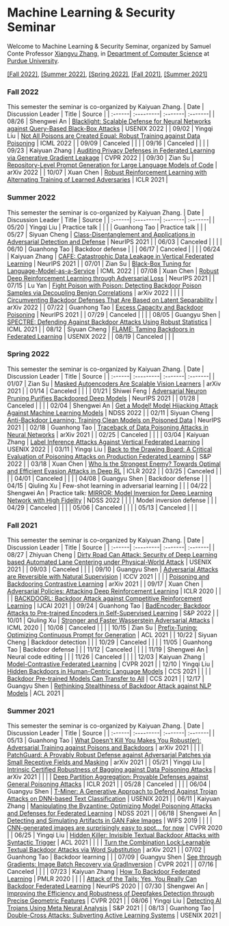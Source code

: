 # Machine Learning & Security Seminar

Welcome to Machine Learning & Security Seminar, organized by Samuel Conte Professor [Xiangyu Zhang](https://www.cs.purdue.edu/homes/xyzhang/), in [Department of Computer Science](https://www.cs.purdue.edu/) at [Purdue University](https://www.purdue.edu/).

[[Fall 2022]](#Fall-2022), [[Summer 2022]](#Summer-2022), [[Spring 2022]](#Spring-2022), [[Fall 2021]](#Fall-2021), [[Summer 2021]](#Summer-2021)

### Fall 2022
This semester the seminar is co-organized by Kaiyuan Zhang.
| Date | Discussion Leader | Title | Source |
| :------| :---------| :-------| :-------|
| 08/26 | Shengwei An | [Blacklight: Scalable Defense for Neural Networks against Query-Based Black-Box Attacks](https://www.usenix.org/conference/usenixsecurity22/presentation/li-huiying) | USENIX 2022 |
| 09/02 | Yingqi Liu | [Not All Poisons are Created Equal: Robust Training against Data Poisoning](https://proceedings.mlr.press/v162/yang22j.html) | ICML 2022 |
| 09/09 | Canceled |  |  |
| 09/16 | Canceled |  |  |
| 09/23 | Kaiyuan Zhang | [Auditing Privacy Defenses in Federated Learning via Generative Gradient Leakage](https://openaccess.thecvf.com/content/CVPR2022/papers/Li_Auditing_Privacy_Defenses_in_Federated_Learning_via_Generative_Gradient_Leakage_CVPR_2022_paper.pdf) | CVPR 2022 |
| 09/30 | Zian Su | [Repository-Level Prompt Generation for Large Language Models of Code](https://arxiv.org/pdf/2206.12839.pdf) | arXiv 2022 |
| 10/07 | Xuan Chen | [Robust Reinforcement Learning with Alternating Training of Learned Adversaries](https://arxiv.org/pdf/2101.08452.pdf) | ICLR 2021 |

### Summer 2022
This semester the seminar is co-organized by Kaiyuan Zhang.
| Date | Discussion Leader | Title | Source |
| :------| :---------| :-------| :-------|
| 05/20 | Yingqi Liu | Practice talk |  |
|  | Guanhong Tao | Practice talk |  |
| 05/27 | Siyuan Cheng | [Class-Disentanglement and Applications in Adversarial Detection and Defense](https://proceedings.neurips.cc//paper/2021/file/8606f35ec6c77858dfb80a385d0d1151-Paper.pdf) | NeurIPS 2021 |
| 06/03 | Canceled |  |  |
| 06/10 | Guanhong Tao | Backdoor defense |  |
| 06/17 | Canceled |  |  |
| 06/24 | Kaiyuan Zhang | [CAFE: Catastrophic Data Leakage in Vertical Federated Learning](https://arxiv.org/pdf/2110.15122.pdf) | NeurIPS 2021 |
| 07/01 | Zian Su | [Black-Box Tuning for Language-Model-as-a-Service](https://arxiv.org/pdf/2201.03514.pdf) | ICML 2022 |
| 07/08 | Xuan Chen | [Robust Deep Reinforcement Learning through Adversarial Loss](https://papers.nips.cc/paper/2021/file/dbb422937d7ff56e049d61da730b3e11-Paper.pdf) | NeurIPS 2021 |
| 07/15 | Lu Yan | [Fight Poison with Poison: Detecting Backdoor Poison Samples via Decoupling Benign Correlations](https://arxiv.org/pdf/2205.13616.pdf) | arXiv 2022 |
|  |  | [Circumventing Backdoor Defenses That Are Based on Latent Separability](https://arxiv.org/pdf/2205.13613.pdf) | arXiv 2022 |
| 07/22 | Guanhong Tao | [Excess Capacity and Backdoor Poisoning](https://arxiv.org/pdf/2109.00685.pdf) | NeurIPS 2021 |
| 07/29 | Canceled |  |  |
| 08/05 | Guangyu Shen | [SPECTRE: Defending Against Backdoor Attacks Using Robust Statistics](https://arxiv.org/pdf/2104.11315.pdf) | ICML 2021 |
| 08/12 | Siyuan Cheng | [FLAME: Taming Backdoors in Federated Learning](https://arxiv.org/pdf/2101.02281.pdf) | USENIX 2022 |
| 08/19 | Canceled |  |  |

### Spring 2022
This semester the seminar is co-organized by Kaiyuan Zhang.
| Date | Discussion Leader | Title | Source |
| :------| :---------| :-------| :-------|
| 01/07 | Zian Su | [Masked Autoencoders Are Scalable Vision Learners](https://arxiv.org/pdf/2111.06377.pdf) | arXiv 2021 |
| 01/14 | Canceled |  |  |
| 01/21 | Shiwei Feng | [Adversarial Neuron Pruning Purifies Backdoored Deep Models](https://arxiv.org/pdf/2110.14430.pdf) | NeurIPS 2021 |
| 01/28 | Canceled |  |  |
| 02/04 | Shengwei An | [Get a Model! Model Hijacking Attack Against Machine Learning Models](https://arxiv.org/abs/2111.04394) | NDSS 2022 |
| 02/11 | Siyuan Cheng | [Anti-Backdoor Learning: Training Clean Models on Poisoned Data](https://proceedings.neurips.cc/paper/2021/file/7d38b1e9bd793d3f45e0e212a729a93c-Paper.pdf) | NeurIPS 2021 |
| 02/18 | Guanhong Tao | [Traceback of Data Poisoning Attacks in Neural Networks](https://arxiv.org/pdf/2110.06904.pdf) | arXiv 2021 |
| 02/25 | Canceled |  |  |
| 03/04 | Kaiyuan Zhang | [Label Inference Attacks Against Vertical Federated Learning](https://www.usenix.org/system/files/sec22summer_fu.pdf) | USENIX 2022 |
| 03/11 | Yingqi Liu | [Back to the Drawing Board: A Critical Evaluation of Poisoning Attacks on Production Federated Learning](https://arxiv.org/pdf/2108.10241.pdf) | S&P 2022 |
| 03/18 | Xuan Chen | [Who Is the Strongest Enemy? Towards Optimal and Efficient Evasion Attacks in Deep RL](https://openreview.net/references/pdf?id=rnz8C_E3-q) | ICLR 2022 |
| 03/25 | Canceled |  |  |
| 04/01 | Canceled |  |  |
| 04/08 | Guangyu Shen | Backdoor defense |  |
| 04/15 | Qiuling Xu | Few-shot learning in adversarial learning |  |
| 04/22 | Shengwei An | Practice talk: [MIRROR: Model Inversion for Deep Learning Network with High Fidelity](https://www.ndss-symposium.org/wp-content/uploads/2022-335-paper.pdf) | NDSS 2022 |
|   |  | Model inversion defense |  |
| 04/29 | Canceled |  |  |
| 05/06 | Canceled |  |  |
| 05/13 | Canceled |  |  |

### Fall 2021
This semester the seminar is co-organized by Kaiyuan Zhang.
| Date | Discussion Leader | Title | Source |
| :------| :---------| :-------| :-------|
| 08/27 | Zhiyuan Cheng | [Dirty Road Can Attack: Security of Deep Learning based Automated Lane Centering under Physical-World Attack](https://www.usenix.org/system/files/sec21-sato.pdf) | USENIX 2021 |
| 09/03 | Canceled |  |  |
| 09/10 | Guangyu Shen | [Adversarial Attacks are Reversible with Natural Supervision](https://arxiv.org/abs/2103.14222) | ICCV 2021 |
|   |   | [Poisoning and Backdooring Contrastive Learning](https://arxiv.org/pdf/2106.09667.pdf) | arXiv 2021 |
| 09/17 | Xuan Chen | [Adversarial Policies: Attacking Deep Reinforcement Learning](https://arxiv.org/pdf/1905.10615.pdf) | ICLR 2020 |
|   |   | [BACKDOORL: Backdoor Attack against Competitive Reinforcement Learning](https://www.ijcai.org/proceedings/2021/0509.pdf) | IJCAI 2021	|
| 09/24 | Guanhong Tao | [BadEncoder: Backdoor Attacks to Pre-trained Encoders in Self-Supervised Learning](https://arxiv.org/pdf/2108.00352.pdf) | S&P 2022 |
| 10/01 | Qiuling Xu | [Stronger and Faster Wasserstein Adversarial Attacks](https://arxiv.org/abs/2008.02883) | ICML 2020 |
| 10/08 | Canceled |  |  |
| 10/15 | Zian Su | [Prefix-Tuning: Optimizing Continuous Prompt for Generation](https://arxiv.org/pdf/2101.00190.pdf) | ACL 2021 |
| 10/22 | Siyuan Cheng | Backdoor detection |  |
| 10/29 | Canceled |  |  |
| 11/05 | Guanhong Tao | Backdoor defense |  |
| 11/12 | Canceled |  |  |
| 11/19 | Shengwei An | Neural code editing |  |
| 11/26 | Canceled |  |  |
| 12/03 | Kaiyuan Zhang | [Model-Contrastive Federated Learning](https://arxiv.org/pdf/2103.16257.pdf) | CVPR 2021 |
| 12/10 | Yingqi Liu | [Hidden Backdoors in Human-Centric Language Models](https://arxiv.org/pdf/2105.00164.pdf) | CCS 2021 |
|   |   | [Backdoor Pre-trained Models Can Transfer to All](https://arxiv.org/pdf/2111.00197.pdf) | CCS 2021 |
| 12/17 | Guangyu Shen | [Rethinking Stealthiness of Backdoor Attack against NLP Models](https://aclanthology.org/2021.acl-long.431.pdf) | ACL 2021 |

### Summer 2021
This semester the seminar is co-organized by Kaiyuan Zhang.
| Date | Discussion Leader | Title | Source |
| :------| :---------| :-------| :-------|
| 05/13 | Guanhong Tao | [What Doesn't Kill You Makes You Robust(er): Adversarial Training against Poisons and Backdoors](https://arxiv.org/pdf/2102.13624.pdf) | arXiv 2021 |
|            |            |  [PatchGuard: A Provably Robust Defense against Adversarial Patches via Small Receptive Fields and Masking](https://arxiv.org/pdf/2005.10884.pdf) | arXiv 2021 |
| 05/21 | Yingqi Liu | [Intrinsic Certified Robustness of Bagging against Data Poisoning Attacks](https://arxiv.org/pdf/2008.04495.pdf) | arXiv 2021 |
|            |            |  [Deep Partition Aggregation: Provable Defenses against General Poisoning Attacks](https://openreview.net/pdf?id=YUGG2tFuPM) | ICLR 2021 |
| 05/28 | Canceled |  |  |
| 06/04 | Guangyu Shen | [T-Miner: A Generative Approach to Defend Against Trojan Attacks on DNN-based Text Classification](https://www.usenix.org/conference/usenixsecurity21/presentation/azizi) | USENIX 2021 |
| 06/11 | Kaiyuan Zhang | [Manipulating the Byzantine: Optimizing Model Poisoning Attacks and Defenses for Federated Learning](https://www.ndss-symposium.org/wp-content/uploads/ndss2021_6C-3_24498_paper.pdf) | NDSS 2021 |
| 06/18 | Shengwei An | [Detecting and Simulating Artifacts in GAN Fake Images](https://arxiv.org/pdf/1907.06515.pdf) | WIFS 2019 |
|       |          | [CNN-generated images are surprisingly easy to spot... for now](https://arxiv.org/pdf/1912.11035.pdf) | CVPR 2020 |
| 06/25 | Yingqi Liu | [Hidden Killer: Invisible Textual Backdoor Attacks with Syntactic Trigger](https://arxiv.org/pdf/2105.12400.pdf) | ACL 2021 |
|       |          | [Turn the Combination Lock:Learnable Textual Backdoor Attacks via Word Substitution](https://arxiv.org/pdf/2106.06361.pdf) | arXiv 2021 |
| 07/02 | Guanhong Tao | Backdoor learning |  |
| 07/09 | Guangyu Shen | [See through Gradients: Image Batch Recovery via GradInversion](https://arxiv.org/pdf/2104.07586.pdf) | CVPR 2021 |
| 07/16 | Canceled |  |  |
| 07/23 | Kaiyuan Zhang | [How To Backdoor Federated Learning](http://proceedings.mlr.press/v108/bagdasaryan20a/bagdasaryan20a.pdf) | PMLR 2020 |
|  |  | [Attack of the Tails: Yes, You Really Can Backdoor Federated Learning](https://papers.nips.cc/paper/2020/file/b8ffa41d4e492f0fad2f13e29e1762eb-Paper.pdf) | NeurIPS 2020 |
| 07/30 | Shengwei An | [Improving the Efficiency and Robustness of Deepfakes Detection through Precise Geometric Features](https://arxiv.org/pdf/2104.04480.pdf) | CVPR 2021 |
| 08/06 | Yingqi Liu | [Detecting AI Trojans Using Meta Neural Analysis](https://arxiv.org/pdf/1910.03137.pdf) | S&P 2021 |
| 08/13 | Guanhong Tao | [Double-Cross Attacks: Subverting Active Learning Systems](https://www.usenix.org/system/files/sec21-vicarte.pdf) |  USENIX 2021 |